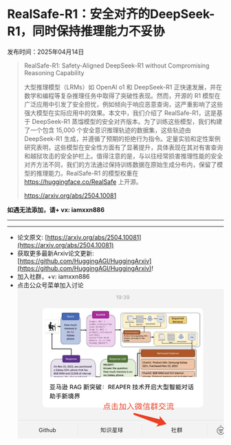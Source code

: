 # RealSafe-R1：安全对齐的DeepSeek-R1，同时保持推理能力不妥协
发布时间：2025年04月14日


> RealSafe-R1: Safety-Aligned DeepSeek-R1 without Compromising Reasoning Capability
>
> 大型推理模型（LRMs）如 OpenAI o1 和 DeepSeek-R1 正快速发展，并在数学和编程等复杂推理任务中取得了突破性表现。然而，开源的 R1 模型在广泛应用中引发了安全担忧，例如倾向于响应恶意查询，这严重影响了这些强大模型在实际应用中的效果。本文中，我们介绍了 RealSafe-R1，这是基于 DeepSeek-R1 蒸馏模型的安全对齐版本。为了训练这些模型，我们构建了一个包含 15,000 个安全意识推理轨迹的数据集，这些轨迹由 DeepSeek-R1 生成，并遵循了预期的拒绝行为指令。定量实验和定性案例研究表明，这些模型在安全性方面有了显著提升，具体表现在其对有害查询和越狱攻击的安全护栏上。值得注意的是，与以往经常损害推理性能的安全对齐方法不同，我们的方法通过保持训练数据在原始生成分布内，保留了模型的推理能力。RealSafe-R1 的模型权重在 https://huggingface.co/RealSafe 上开源。
>
> https://arxiv.org/abs/2504.10081

**如遇无法添加，请+ vx: iamxxn886**
<hr />


<hr />

- 论文原文: [https://arxiv.org/abs/2504.10081](https://arxiv.org/abs/2504.10081)
- 获取更多最新Arxiv论文更新: [https://github.com/HuggingAGI/HuggingArxiv](https://github.com/HuggingAGI/HuggingArxiv)!
- 加入社群，+v: iamxxn886
- 点击公众号菜单加入讨论
![](https://raw.githubusercontent.com/HuggingAGI/wx_assets/main/2024/07/31/1722434818326-94339e92-22f1-4472-9d27-fed232f70b5d.jpeg)